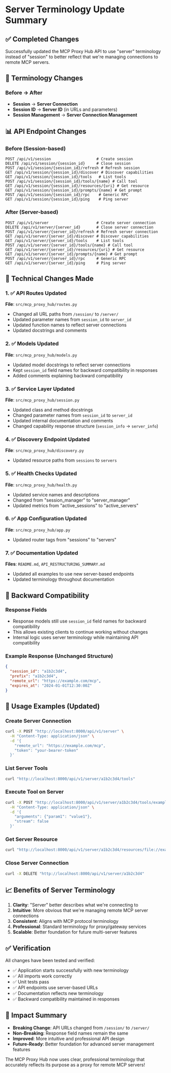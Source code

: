# Server Terminology Update Summary

## ✅ Completed Changes

Successfully updated the MCP Proxy Hub API to use "server" terminology instead of "session" to better reflect that we're managing connections to remote MCP servers.

## 🔄 Terminology Changes

### Before → After
- **Session** → **Server Connection**
- **Session ID** → **Server ID** (in URLs and parameters)
- **Session Management** → **Server Connection Management**

## 📊 API Endpoint Changes

### Before (Session-based)
```
POST /api/v1/session                    # Create session
DELETE /api/v1/session/{session_id}     # Close session
POST /api/v1/session/{session_id}/refresh # Refresh session
GET /api/v1/session/{session_id}/discover # Discover capabilities
GET /api/v1/session/{session_id}/tools   # List tools
POST /api/v1/session/{session_id}/tools/{name} # Call tool
GET /api/v1/session/{session_id}/resources/{uri} # Get resource
GET /api/v1/session/{session_id}/prompts/{name} # Get prompt
POST /api/v1/session/{session_id}/rpc    # Generic RPC
GET /api/v1/session/{session_id}/ping    # Ping server
```

### After (Server-based)
```
POST /api/v1/server                     # Create server connection
DELETE /api/v1/server/{server_id}       # Close server connection
POST /api/v1/server/{server_id}/refresh # Refresh server connection
GET /api/v1/server/{server_id}/discover # Discover capabilities
GET /api/v1/server/{server_id}/tools    # List tools
POST /api/v1/server/{server_id}/tools/{name} # Call tool
GET /api/v1/server/{server_id}/resources/{uri} # Get resource
GET /api/v1/server/{server_id}/prompts/{name} # Get prompt
POST /api/v1/server/{server_id}/rpc     # Generic RPC
GET /api/v1/server/{server_id}/ping     # Ping server
```

## 🔧 Technical Changes Made

### 1. ✅ API Routes Updated
**File**: `src/mcp_proxy_hub/routes.py`
- Changed all URL paths from `/session/` to `/server/`
- Updated parameter names from `session_id` to `server_id`
- Updated function names to reflect server connections
- Updated docstrings and comments

### 2. ✅ Models Updated
**File**: `src/mcp_proxy_hub/models.py`
- Updated model docstrings to reflect server connections
- Kept `session_id` field names for backward compatibility in responses
- Added comments explaining backward compatibility

### 3. ✅ Service Layer Updated
**File**: `src/mcp_proxy_hub/session.py`
- Updated class and method docstrings
- Changed parameter names from `session_id` to `server_id`
- Updated internal documentation and comments
- Changed capability response structure (`session_info` → `server_info`)

### 4. ✅ Discovery Endpoint Updated
**File**: `src/mcp_proxy_hub/discovery.py`
- Updated resource paths from `sessions` to `servers`

### 5. ✅ Health Checks Updated
**File**: `src/mcp_proxy_hub/health.py`
- Updated service names and descriptions
- Changed from "session_manager" to "server_manager"
- Updated metrics from "active_sessions" to "active_servers"

### 6. ✅ App Configuration Updated
**File**: `src/mcp_proxy_hub/app.py`
- Updated router tags from "sessions" to "servers"

### 7. ✅ Documentation Updated
**Files**: `README.md`, `API_RESTRUCTURING_SUMMARY.md`
- Updated all examples to use new server-based endpoints
- Updated terminology throughout documentation

## 🔄 Backward Compatibility

### Response Fields
- Response models still use `session_id` field names for backward compatibility
- This allows existing clients to continue working without changes
- Internal logic uses server terminology while maintaining API compatibility

### Example Response (Unchanged Structure)
```json
{
  "session_id": "a1b2c3d4",
  "prefix": "a1b2c3d4", 
  "remote_url": "https://example.com/mcp",
  "expires_at": "2024-01-01T12:30:00Z"
}
```

## 🚀 Usage Examples (Updated)

### Create Server Connection
```bash
curl -X POST "http://localhost:8000/api/v1/server" \
  -H "Content-Type: application/json" \
  -d '{
    "remote_url": "https://example.com/mcp",
    "token": "your-bearer-token"
  }'
```

### List Server Tools
```bash
curl "http://localhost:8000/api/v1/server/a1b2c3d4/tools"
```

### Execute Tool on Server
```bash
curl -X POST "http://localhost:8000/api/v1/server/a1b2c3d4/tools/example-tool" \
  -H "Content-Type: application/json" \
  -d '{
    "arguments": {"param1": "value1"},
    "stream": false
  }'
```

### Get Server Resource
```bash
curl "http://localhost:8000/api/v1/server/a1b2c3d4/resources/file://example.txt"
```

### Close Server Connection
```bash
curl -X DELETE "http://localhost:8000/api/v1/server/a1b2c3d4"
```

## 📈 Benefits of Server Terminology

1. **Clarity**: "Server" better describes what we're connecting to
2. **Intuitive**: More obvious that we're managing remote MCP server connections
3. **Consistent**: Aligns with MCP protocol terminology
4. **Professional**: Standard terminology for proxy/gateway services
5. **Scalable**: Better foundation for future multi-server features

## ✅ Verification

All changes have been tested and verified:
- ✅ Application starts successfully with new terminology
- ✅ All imports work correctly
- ✅ Unit tests pass
- ✅ API endpoints use server-based URLs
- ✅ Documentation reflects new terminology
- ✅ Backward compatibility maintained in responses

## 🎯 Impact Summary

- **Breaking Change**: API URLs changed from `/session/` to `/server/`
- **Non-Breaking**: Response field names remain the same
- **Improved**: More intuitive and professional API design
- **Future-Ready**: Better foundation for advanced server management features

The MCP Proxy Hub now uses clear, professional terminology that accurately reflects its purpose as a proxy for remote MCP servers!
